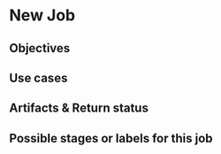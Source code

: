 # New Job
<!-- Sample of usage of this template ➡️ https://gitlab.com/go2scale/hub/-/issues/111 -->

## Objectives
<!-- Summarize concisely the objectives expected by this job -->
<!-- Identify clearly the benefits will help the community to contribute on your job -->

## Use cases
<!-- Explain how the job could work -->

## Artifacts & Return status
<!-- 
List the artifacts expected by this job and the return status in these case
- **When success:**
- **When failed:**
 
Describe how artifacts will be integrated on platform
Relevant screenshots or logs can be provided - please use code blocks (```) to format console output,
logs, and code as it's very hard to read otherwise. 
-->

## Possible stages or labels for this job
<!-- Identify Stages and Labels available by checking [the documentation](https://hub.go2scale.io/jobs/) -->
